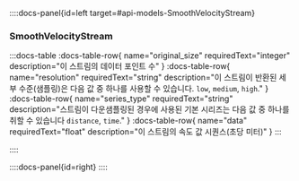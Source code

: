 ::::docs-panel{id=left target=#api-models-SmoothVelocityStream}

### SmoothVelocityStream

:::docs-table
:docs-table-row{
name="original_size"
requiredText="integer"
description="이 스트림의 데이터 포인트 수"
}
:docs-table-row{
name="resolution"
requiredText="string"
description="이 스트림이 반환된 세부 수준(샘플링)은 다음 값 중 하나를 사용할 수 있습니다. <code>low</code>, <code>medium</code>, <code>high</code>."
}
:docs-table-row{
name="series_type"
requiredText="string"
description="스트림이 다운샘플링된 경우에 사용된 기본 시리즈는 다음 값 중 하나를 취할 수 있습니다 <code>distance</code>, <code>time</code>."
}
:docs-table-row{
name="data"
requiredText="float"
description="이 스트림의 속도 값 시퀀스(초당 미터)"
}
:::

::::

::::docs-panel{id=right}
::::
